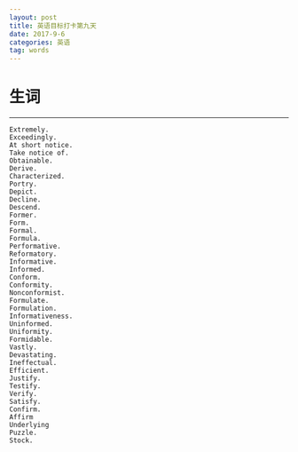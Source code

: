 ```yaml
---
layout: post
title: 英语目标打卡第九天
date: 2017-9-6
categories: 英语
tag: words
---
```

# 生词

--------------------------------------
    Extremely.
    Exceedingly.
    At short notice.
    Take notice of.
    Obtainable.
    Derive.
    Characterized.
    Portry.
    Depict.
    Decline.
    Descend.
    Former.
    Form.
    Formal.
    Formula.
    Performative.
    Reformatory.
    Informative.
    Informed.
    Conform.
    Conformity.
    Nonconformist.
    Formulate.
    Formulation.
    Informativeness.
    Uninformed.
    Uniformity.
    Formidable.
    Vastly.
    Devastating.
    Ineffectual.
    Efficient.
    Justify.
    Testify.
    Verify.
    Satisfy.
    Confirm.
    Affirm
    Underlying
    Puzzle.
    Stock.
